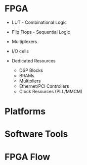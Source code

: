 # FPGA

[](https://en.wikipedia.org/wiki/Field-programmable_gate_array)

- LUT - Combinational Logic
- Flip Flops - Sequential Logic
- Multiplexers 

- I/O cells

- Dedicated Resources
  - DSP Blocks
  - BRAMs
  - Multipliers
  - Ethernet/PCI Controllers
  - Clock Resources (PLL/MMCM)

# Platforms

# Software Tools

# FPGA Flow